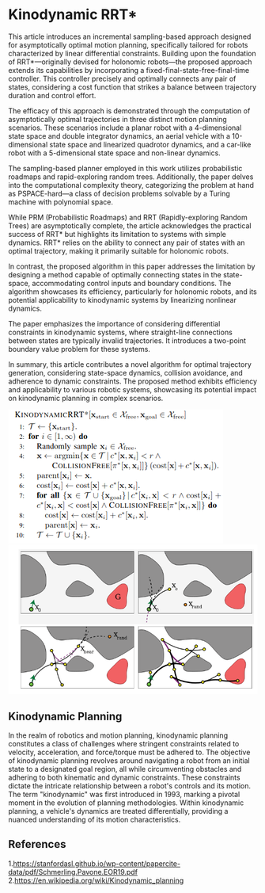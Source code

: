# Kinodynamic RRT*
This article introduces an incremental sampling-based approach designed for asymptotically optimal motion planning, specifically tailored for robots characterized by linear differential constraints. Building upon the foundation of RRT*—originally devised for holonomic robots—the proposed approach extends its capabilities by incorporating a fixed-final-state-free-final-time controller. This controller precisely and optimally connects any pair of states, considering a cost function that strikes a balance between trajectory duration and control effort.

The efficacy of this approach is demonstrated through the computation of asymptotically optimal trajectories in three distinct motion planning scenarios. These scenarios include a planar robot with a 4-dimensional state space and double integrator dynamics, an aerial vehicle with a 10-dimensional state space and linearized quadrotor dynamics, and a car-like robot with a 5-dimensional state space and non-linear dynamics.

The sampling-based planner employed in this work utilizes probabilistic roadmaps and rapid-exploring random trees. Additionally, the paper delves into the computational complexity theory, categorizing the problem at hand as PSPACE-hard—a class of decision problems solvable by a Turing machine with polynomial space.

While PRM (Probabilistic Roadmaps) and RRT (Rapidly-exploring Random Trees) are asymptotically complete, the article acknowledges the practical success of RRT* but highlights its limitation to systems with simple dynamics. RRT* relies on the ability to connect any pair of states with an optimal trajectory, making it primarily suitable for holonomic robots.

In contrast, the proposed algorithm in this paper addresses the limitation by designing a method capable of optimally connecting states in the state-space, accommodating control inputs and boundary conditions. The algorithm showcases its efficiency, particularly for holonomic robots, and its potential applicability to kinodynamic systems by linearizing nonlinear dynamics.

The paper emphasizes the importance of considering differential constraints in kinodynamic systems, where straight-line connections between states are typically invalid trajectories. It introduces a two-point boundary value problem for these systems.

In summary, this article contributes a novel algorithm for optimal trajectory generation, considering state-space dynamics, collision avoidance, and adherence to dynamic constraints. The proposed method exhibits efficiency and applicability to various robotic systems, showcasing its potential impact on kinodynamic planning in complex scenarios.



![](img/kinopsuedocode.png)
![](img/kinorrtx.png)

## Kinodynamic Planning

In the realm of robotics and motion planning, kinodynamic planning constitutes a class of challenges where stringent constraints related to velocity, acceleration, and force/torque must be adhered to. The objective of kinodynamic planning revolves around navigating a robot from an initial state to a designated goal region, all while circumventing obstacles and adhering to both kinematic and dynamic constraints. These constraints dictate the intricate relationship between a robot's controls and its motion. The term "kinodynamic" was first introduced in 1993, marking a pivotal moment in the evolution of planning methodologies. Within kinodynamic planning, a vehicle's dynamics are treated differentially, providing a nuanced understanding of its motion characteristics.



## References

1.<https://stanfordasl.github.io/wp-content/papercite-data/pdf/Schmerling.Pavone.EOR19.pdf>
2.<https://en.wikipedia.org/wiki/Kinodynamic_planning>